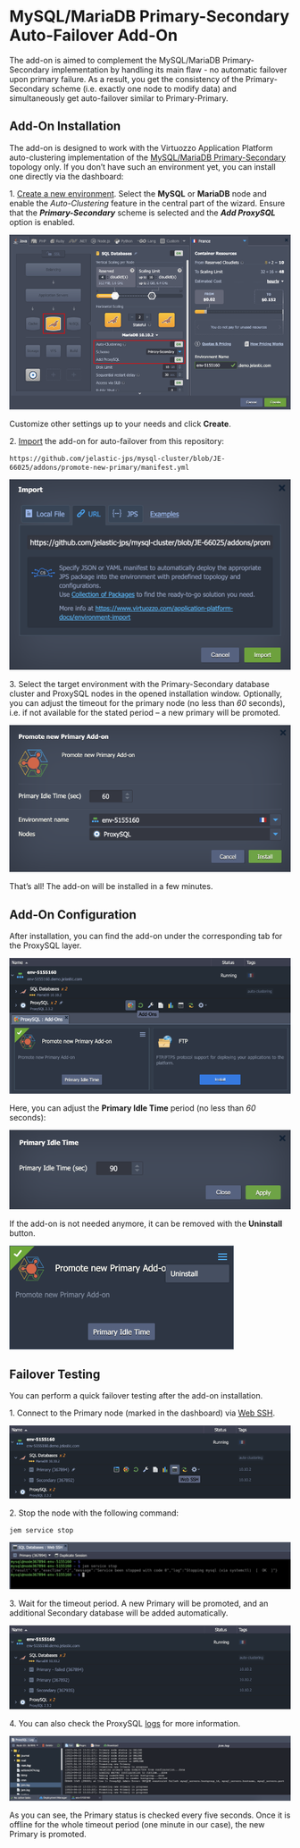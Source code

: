 # MySQL/MariaDB Primary-Secondary Auto-Failover Add-On

The add-on is aimed to complement the MySQL/MariaDB Primary-Secondary implementation by handling its main flaw - no automatic failover upon primary failure. As a result, you get the consistency of the Primary-Secondary scheme (i.e. exactly one node to modify data) and simultaneously get auto-failover similar to Primary-Primary.


## Add-On Installation

The add-on is designed to work with the Virtuozzo Application Platform auto-clustering implementation of the [MySQL/MariaDB Primary-Secondary](https://www.virtuozzo.com/application-platform-docs/auto-clustering/#mysql) topology only. If you don’t have such an environment yet, you can install one directly via the dashboard:

1\. [Create a new environment](https://www.virtuozzo.com/application-platform-docs/setting-up-environment/). Select the **MySQL** or **MariaDB** node and enable the *Auto-Clustering* feature in the central part of the wizard. Ensure that the ***Primary-Secondary*** scheme is selected and the ***Add ProxySQL*** option is enabled.

![MariaDB Primary-Secondary](images/01-mariadb-primary-secondary.png)

Customize other settings up to your needs and click **Create**.

2\. [Import](https://www.virtuozzo.com/application-platform-docs/environment-import/) the add-on for auto-failover from this repository:

```
https://github.com/jelastic-jps/mysql-cluster/blob/JE-66025/addons/promote-new-primary/manifest.yml
```

![import add-on](images/02-import-addon.png)

3\. Select the target environment with the Primary-Secondary database cluster and ProxySQL nodes in the opened installation window. Optionally, you can adjust the timeout for the primary node (no less than *60* seconds), i.e. if not available for the stated period – a new primary will be promoted.

![install add-on](images/03-install-addon.png)

That’s all! The add-on will be installed in a few minutes.


## Add-On Configuration

After installation, you can find the add-on under the corresponding tab for the ProxySQL layer.

![configure add-on](images/04-configure-addon.png)

Here, you can adjust the **Primary Idle Time** period (no less than *60* seconds):

![change timeout](images/05-change-timeout.png)

If the add-on is not needed anymore, it can be removed with the **Uninstall** button.

![uninstall add-on](images/06-uninstall-addon.png)


## Failover Testing

You can perform a quick failover testing after the add-on installation.

1\. Connect to the Primary node (marked in the dashboard) via [Web SSH](https://www.virtuozzo.com/application-platform-docs/web-ssh-client/).

![Primary Web SSH](images/07-primary-web-ssh.png)

2\. Stop the node with the following command:

```
jem service stop
```

![stop Primary](images/08-stop-primary.png)

3\. Wait for the timeout period. A new Primary will be promoted, and an additional Secondary database will be added automatically.

![new Primary](images/09-new-primary.png)

4\. You can also check the ProxySQL [logs](https://www.virtuozzo.com/application-platform-docs/view-log-files/) for more information.

![ProxySQL logs](images/10-proxysql-logs.png)

As you can see, the Primary status is checked every five seconds. Once it is offline for the whole timeout period (one minute in our case), the new Primary is promoted.